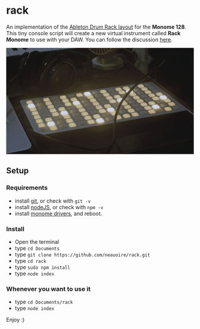 # rack

An implementation of the [Ableton Drum Rack layout](https://llllllll.co/t/using-a-grid-as-linnstrument/23637/34?u=neauoire) for the **Monome 128**. This tiny console script will create a new virtual instrument called **Rack Monome** to use with your DAW. You can follow the discussion [here](https://llllllll.co/t/using-a-grid-as-linnstrument/23637).

<img src='https://raw.githubusercontent.com/neauoire/linn/master/PREVIEW.jpg' width='600'/>

## Setup

### Requirements

- install [git](https://hackernoon.com/install-git-on-mac-a884f0c9d32c), or check with `git -v`
- install [nodeJS](https://nodejs.org/en/), or check with `npm -v`
- install [monome drivers](https://monome.org/docs/setup/), and reboot.

### Install

- Open the terminal
- type `cd Documents`
- type `git clone https://github.com/neauoire/rack.git`
- type `cd rack`
- type `sudo npm install`
- type `node index`

### Whenever you want to use it

- type `cd Documents/rack`
- type `node index`

Enjoy :)